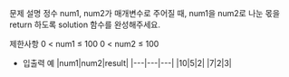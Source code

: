 문제 설명
정수 num1, num2가 매개변수로 주어질 때, num1을 num2로 나눈 몫을 return 하도록 solution 함수를 완성해주세요.

제한사항
0 < num1 ≤ 100
0 < num2 ≤ 100

- 입출력 예
  |num1|num2|result|
  |---|---|---|
  |10|5|2|
  |7|2|3|
